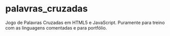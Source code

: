 # palavras_cruzadas
Jogo de Palavras Cruzadas em HTML5 e JavaScript. Puramente para treino com as linguagens comentadas e para portfólio.
